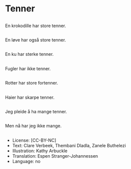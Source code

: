 # Tenner

##
En krokodille har store tenner.

##
En løve har også store tenner.

##
En ku har sterke tenner.

##
Fugler har ikke tenner.

##
Rotter har store fortenner.

##
Haier har skarpe tenner.

##
Jeg pleide å ha mange tenner.

##
Men nå har jeg ikke mange.

##
* License: [CC-BY-NC]
* Text: Clare Verbeek, Thembani Dladla, Zanele Buthelezi
* Illustration: Kathy Arbuckle
* Translation: Espen Stranger-Johannessen
* Language: no
